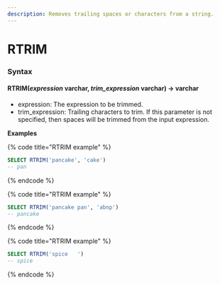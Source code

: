 ```yaml
---
description: Removes trailing spaces or characters from a string.
---
```


# RTRIM

### Syntax <a href="#syntax" id="syntax"></a>

#### RTRIM(_expression_ varchar, _trim\_expression_ varchar) → varchar <a href="#rtrimexpression-varchar-trim_expression-varchar--varchar" id="rtrimexpression-varchar-trim_expression-varchar--varchar"></a>

* expression: The expression to be trimmed.
* trim\_expression: Trailing characters to trim. If this parameter is not specified, then spaces will be trimmed from the input expression.

**Examples**

{% code title="RTRIM example" %}
```sql
SELECT RTRIM('pancake', 'cake')
-- pan
```
{% endcode %}

{% code title="RTRIM example" %}
```sql
SELECT RTRIM('pancake pan', 'abnp')
-- pancake
```
{% endcode %}

{% code title="RTRIM example" %}
```sql
SELECT RTRIM('spice   ')
-- spice
```
{% endcode %}
